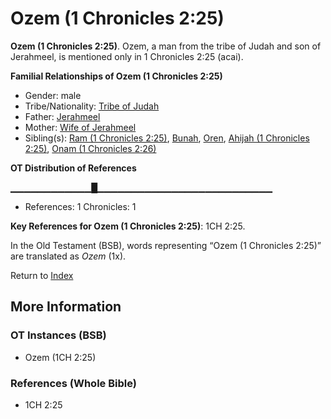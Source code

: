# Ozem (1 Chronicles 2:25)
**Ozem (1 Chronicles 2:25)**. 
Ozem, a man from the tribe of Judah and son of Jerahmeel, is mentioned only in 1 Chronicles 2:25 (acai). 




**Familial Relationships of Ozem (1 Chronicles 2:25)**


* Gender: male
* Tribe/Nationality: [Tribe of Judah](../../../groups/md/acai/Judah.md)
* Father: [Jerahmeel](Jerahmeel.md)
* Mother: [Wife of Jerahmeel](WifeOfJerahmeel.md)
* Sibling(s): [Ram (1 Chronicles 2:25)](Ram.2.md), [Bunah](Bunah.md), [Oren](Oren.md), [Ahijah (1 Chronicles 2:25)](Ahijah.4.md), [Onam (1 Chronicles 2:26)](Onam.2.md)


**OT Distribution of References**

▁▁▁▁▁▁▁▁▁▁▁▁█▁▁▁▁▁▁▁▁▁▁▁▁▁▁▁▁▁▁▁▁▁▁▁▁▁▁
* References: 1 Chronicles: 1



**Key References for Ozem (1 Chronicles 2:25)**: 
1CH 2:25. 


In the Old Testament (BSB), words representing “Ozem (1 Chronicles 2:25)” are translated as 
*Ozem* (1x). 




Return to [Index](00-Index.md)

## More Information

### OT Instances (BSB)

* Ozem (1CH 2:25)



### References (Whole Bible)

* 1CH 2:25



